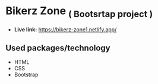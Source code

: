 # Bikerz Zone <sub>( Bootsrtap project )</sub>
* **Live link:** https://bikerz-zone1.netlify.app/
## Used packages/technology
* HTML
* CSS
* Bootstrap
